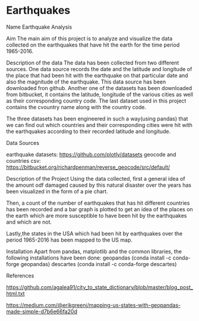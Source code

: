 # Earthquakes
Name
Earthquake Analysis
 
 
 
Aim
The main aim of this project is to analyze and visualize the data collected on the earthquakes that have hit the earth for the time period 1965-2016. 





Description of the data
The data has been collected from two different sources. One data source records the date and the latitude and longitude of the place that had been hit with the earthquake on that particular date and also the magnitude of the earthquake. This data source has been downloaded fron github. Another one of the datasets has been downloaded from bitbucket, it contains the latitude, longitude of the various cities as well as their corresponding country code. The last dataset used in this project contains the cvountry name along with the country code. 

The three datasets has been engineered in such a way(using pandas) that we can find out which countries and their corresponding cities were hit with the earthquakes according to their recorded latitude and longitude.



Data Sources

earthquake datasets: https://github.com/plotly/datasets
geocode and countries csv: https://bitbucket.org/richardpenman/reverse_geocode/src/default/





Description of the Project
Using the data collected, first a general idea of the amount odf damaged caused by this natural disaster over the years has been visualized in the form of a pie chart.

Then, a count of the number of earthquakes that has hit different countries has been recorded and a bar graph is plotted to get an idea of the places on the earth which are more susceptible to have been hit by the earthquakes and which are not.

Lastly,the states in the USA which had been hit by earthquakes over the period 1965-2016 has been mapped to the US map.




Installation
Apart from pandas, matplotlib and the common libraries, the following installations have been done:
geopandas  (conda install -c conda-forge geopandas)
descartes  (conda install -c conda-forge descartes)




References

https://github.com/agalea91/city_to_state_dictionary/blob/master/blog_post_html.txt

https://medium.com/@erikgreenj/mapping-us-states-with-geopandas-made-simple-d7b6e66fa20d

